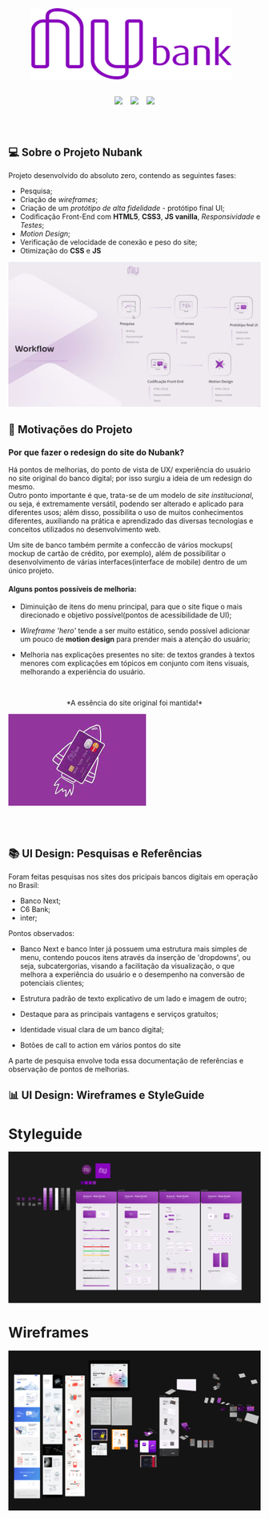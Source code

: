 <div align="center">
<img width="400px" src="https://github.com/Clara-Pacheco/nubank/blob/main/img/readme/nubank-title.png" alt="">&nbsp;&nbsp;&nbsp;
</div>
<br>

<p align="center">
<img src="https://img.shields.io/github/last-commit/Clara-Pacheco/nubank?style=for-the-badge"/>&nbsp;&nbsp;&nbsp;
<img src="https://img.shields.io/github/repo-size/Clara-Pacheco/nubank?style=for-the-badge"/>&nbsp;&nbsp;&nbsp;
<img src="https://img.shields.io/github/languages/count/Clara-Pacheco/nubank?style=for-the-badge"/>
</p>
<br>
<br>

## 💻 Sobre o Projeto Nubank

Projeto desenvolvido do absoluto zero, contendo as seguintes fases:<br>
- Pesquisa;<br>
- Criação de *wireframes*;<br>
- Criação de um *protótipo de alta fidelidade* - protótipo final UI;<br>
- Codificação Front-End com **HTML5**, **CSS3**, **JS vanilla**, *Responsividade* e *Testes*;<br>
- *Motion Design*;<br>
- Verificação de velocidade de conexão e peso do site;<br>
- Otimização do **CSS** e **JS**

![workflow](https://github.com/Clara-Pacheco/nubank/blob/main/img/readme/workflow.png)

## 🎯 Motivações do Projeto

### Por que fazer o redesign do site do Nubank?<br>

Há pontos de melhorias, do ponto de vista de UX/ experiência do usuário no site original do banco digital; por isso surgiu a ideia de um redesign do mesmo.<br>
Outro ponto importante é que, trata-se de um modelo de *site institucional*, ou seja, é extremamente versátil, podendo ser alterado e aplicado para diferentes usos; além disso, possibilita o uso de muitos conhecimentos diferentes, auxiliando na prática e aprendizado das diversas tecnologias e conceitos utilizados no desenvolvimento web.

Um site de banco também permite a confeccão de vários mockups( mockup de cartão de crédito, por exemplo), além de possibilitar o desenvolvimento de várias interfaces(interface de mobile) dentro de um único projeto.

#### Alguns pontos possíveis de melhoria:

- Diminuição de itens do menu principal, para que o site fique o mais direcionado e objetivo possível(pontos de acessibilidade de UI);

- *Wireframe 'hero'* tende a ser muito estático, sendo possível adicionar um pouco de **motion design** para prender mais a atenção do usuário;

- Melhoria nas explicações presentes no site: de textos grandes à textos menores com explicações em tópicos em conjunto com itens visuais, melhorando a experiência do usuário.

<br>

<div align="center">
  <p>*A essência do site original foi mantida!*</p>
</div>

![](https://github.com/Clara-Pacheco/nubank/blob/main/img/readme/nubank-rocket.jpeg)

<br>


<div align="center">
<img width="400px" src="https://github.com/Clara-Pacheco/nubank/blob/main/img/nubank-rocket.jpeg" alt="">&nbsp;&nbsp;&nbsp;
</div>

 ## 📚 UI Design: Pesquisas e Referências

Foram feitas pesquisas nos sites dos pricipais bancos digitais em operação no Brasil:

- Banco Next;
- C6 Bank;
- inter;

Pontos observados:

- Banco Next e banco Inter já possuem uma estrutura mais simples de menu, contendo poucos itens através da inserção de 'dropdowns', ou seja, subcatergorias, visando a facilitação da visualização, o que melhora a experiência do usuário e o desempenho na conversão de potenciais clientes;

- Estrutura padrão de texto explicativo de um lado e imagem de outro;

- Destaque para as principais vantagens e serviços gratuítos;

- Identidade visual clara de um banco digital;

- Botões de call to action em vários pontos do site

A parte de pesquisa envolve toda essa documentação de referências e observação de pontos de melhorias.          

## 📊 UI Design: Wireframes e StyleGuide

# Styleguide

![styleguide image](https://github.com/Clara-Pacheco/nubank/blob/main/img/readme/Styleguide.png)


# Wireframes 

![wireframe image](https://github.com/Clara-Pacheco/nubank/blob/main/img/readme/Wireframes.png)



 
